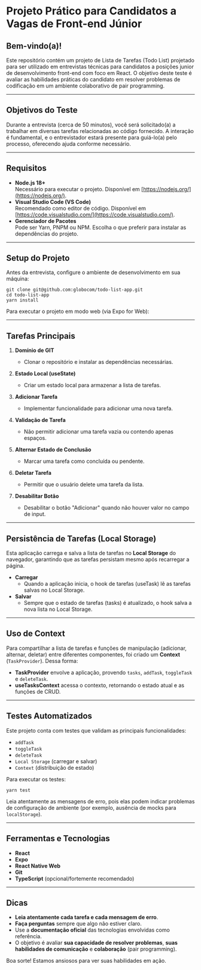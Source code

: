# Projeto Prático para Candidatos a Vagas de Front-end Júnior

## Bem-vindo(a)!

Este repositório contém um projeto de Lista de Tarefas (Todo List) projetado para ser utilizado em entrevistas técnicas para candidatos a posições junior de desenvolvimento front-end com foco em React. O objetivo deste teste é avaliar as habilidades práticas do candidato em resolver problemas de codificação em um ambiente colaborativo de pair programming.

---

## Objetivos do Teste

Durante a entrevista (cerca de 50 minutos), você será solicitado(a) a trabalhar em diversas tarefas relacionadas ao código fornecido. A interação é fundamental, e o entrevistador estará presente para guiá-lo(a) pelo processo, oferecendo ajuda conforme necessário.

---

## Requisitos

- **Node.js 18+**  
  Necessário para executar o projeto. Disponível em [https://nodejs.org/](https://nodejs.org/).
- **Visual Studio Code (VS Code)**  
  Recomendado como editor de código. Disponível em [https://code.visualstudio.com/](https://code.visualstudio.com/).
- **Gerenciador de Pacotes**  
  Pode ser Yarn, PNPM ou NPM. Escolha o que preferir para instalar as dependências do projeto.

---

## Setup do Projeto

Antes da entrevista, configure o ambiente de desenvolvimento em sua máquina:

```
git clone git@github.com:globocom/todo-list-app.git
cd todo-list-app
yarn install
```

Para executar o projeto em modo web (via Expo for Web):

---

## Tarefas Principais

1. **Domínio de GIT**  
   - Clonar o repositório e instalar as dependências necessárias.

2. **Estado Local (useState)**  
   - Criar um estado local para armazenar a lista de tarefas.

3. **Adicionar Tarefa**  
   - Implementar funcionalidade para adicionar uma nova tarefa.

4. **Validação de Tarefa**  
   - Não permitir adicionar uma tarefa vazia ou contendo apenas espaços.

5. **Alternar Estado de Conclusão**  
   - Marcar uma tarefa como concluída ou pendente.

6. **Deletar Tarefa**  
   - Permitir que o usuário delete uma tarefa da lista.

7. **Desabilitar Botão**  
   - Desabilitar o botão "Adicionar" quando não houver valor no campo de input.

---

## Persistência de Tarefas (Local Storage)

Esta aplicação carrega e salva a lista de tarefas no **Local Storage** do navegador, garantindo que as tarefas persistam mesmo após recarregar a página.

- **Carregar**  
  - Quando a aplicação inicia, o hook de tarefas (useTask) lê as tarefas salvas no Local Storage.
- **Salvar**  
  - Sempre que o estado de tarefas (tasks) é atualizado, o hook salva a nova lista no Local Storage.

---

## Uso de Context

Para compartilhar a lista de tarefas e funções de manipulação (adicionar, alternar, deletar) entre diferentes componentes, foi criado um **Context** (`TaskProvider`). Dessa forma:

- **TaskProvider** envolve a aplicação, provendo `tasks`, `addTask`, `toggleTask` e `deleteTask`.
- **useTasksContext** acessa o contexto, retornando o estado atual e as funções de CRUD.

---

## Testes Automatizados

Este projeto conta com testes que validam as principais funcionalidades:

- `addTask`
- `toggleTask`
- `deleteTask`
- `Local Storage` (carregar e salvar)
- `Context` (distribuição de estado)

Para executar os testes:

```
yarn test
```

Leia atentamente as mensagens de erro, pois elas podem indicar problemas de configuração de ambiente (por exemplo, ausência de mocks para `localStorage`).

---

## Ferramentas e Tecnologias

- **React**  
- **Expo**  
- **React Native Web**  
- **Git**  
- **TypeScript** (opcional/fortemente recomendado)

---

## Dicas

- **Leia atentamente cada tarefa e cada mensagem de erro**.  
- **Faça perguntas** sempre que algo não estiver claro.  
- Use a **documentação oficial** das tecnologias envolvidas como referência.  
- O objetivo é avaliar **sua capacidade de resolver problemas**, **suas habilidades de comunicação** e **colaboração** (pair programming).

Boa sorte! Estamos ansiosos para ver suas habilidades em ação.
